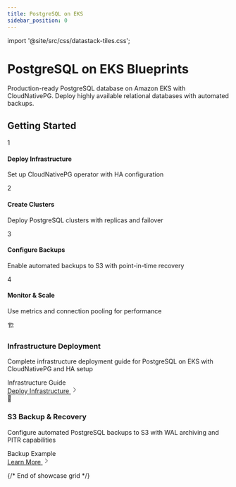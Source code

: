 ```yaml
---
title: PostgreSQL on EKS
sidebar_position: 0
---
```


import '@site/src/css/datastack-tiles.css';

# PostgreSQL on EKS Blueprints

Production-ready PostgreSQL database on Amazon EKS with CloudNativePG. Deploy highly available relational databases with automated backups.

<div className="getting-started-header">

## Getting Started

<div className="steps-grid">

<div className="step-card">
<div className="step-number">1</div>
<div className="step-content">
<h4>Deploy Infrastructure</h4>
<p>Set up CloudNativePG operator with HA configuration</p>
</div>
</div>

<div className="step-card">
<div className="step-number">2</div>
<div className="step-content">
<h4>Create Clusters</h4>
<p>Deploy PostgreSQL clusters with replicas and failover</p>
</div>
</div>

<div className="step-card">
<div className="step-number">3</div>
<div className="step-content">
<h4>Configure Backups</h4>
<p>Enable automated backups to S3 with point-in-time recovery</p>
</div>
</div>

<div className="step-card">
<div className="step-number">4</div>
<div className="step-content">
<h4>Monitor & Scale</h4>
<p>Use metrics and connection pooling for performance</p>
</div>
</div>

</div>

</div>

<div className="showcase-grid">

<div className="showcase-card featured">
<div className="showcase-header">
<div className="showcase-icon">🏗️</div>
<div className="showcase-content">
<h3>Infrastructure Deployment</h3>
<p className="showcase-description">Complete infrastructure deployment guide for PostgreSQL on EKS with CloudNativePG and HA setup</p>
</div>
</div>
<div className="showcase-tags">
<span className="tag infrastructure">Infrastructure</span>
<span className="tag guide">Guide</span>
</div>
<div className="showcase-footer">
<a href="/data-on-eks/docs/datastacks/postgres-on-eks/infra" className="showcase-link">
<span>Deploy Infrastructure</span>
<svg className="arrow-icon" width="16" height="16" viewBox="0 0 16 16" fill="none">
<path d="M6 3l5 5-5 5" stroke="currentColor" strokeWidth="2" strokeLinecap="round" strokeLinejoin="round"/>
</svg>
</a>
</div>
</div>

<div className="showcase-card">
<div className="showcase-header">
<div className="showcase-icon">💾</div>
<div className="showcase-content">
<h3>S3 Backup & Recovery</h3>
<p className="showcase-description">Configure automated PostgreSQL backups to S3 with WAL archiving and PITR capabilities</p>
</div>
</div>
<div className="showcase-tags">
<span className="tag storage">Backup</span>
<span className="tag guide">Example</span>
</div>
<div className="showcase-footer">
<a href="/data-on-eks/docs/datastacks/postgres-on-eks/s3-backup" className="showcase-link">
<span>Learn More</span>
<svg className="arrow-icon" width="16" height="16" viewBox="0 0 16 16" fill="none">
<path d="M6 3l5 5-5 5" stroke="currentColor" strokeWidth="2" strokeLinecap="round" strokeLinejoin="round"/>
</svg>
</a>
</div>
</div>

</div>

{/* End of showcase grid */}
